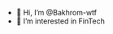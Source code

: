 - 👋 Hi, I’m @Bakhrom-wtf
- 👀 I’m interested in FinTech


<!---
Bakhrom-wtf/Bakhrom-wtf is a ✨ special ✨ repository because its `README.md` (this file) appears on your GitHub profile.
You can click the Preview link to take a look at your changes.
--->
